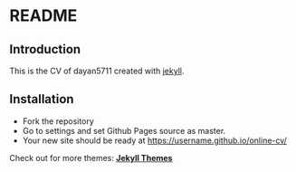 # README

## Introduction

This is the CV of dayan5711 created with [jekyll](https://jekyllrb.com/).

## Installation

* Fork the repository
* Go to settings and set Github Pages source as master.
* Your new site should be ready at https://username.github.io/online-cv/

Check out for more themes: [**Jekyll Themes**](http://jekyll-themes.com)
